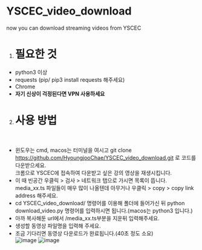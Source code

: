 # YSCEC_video_download
now you can download streaming videos from YSCEC

1. <h1>필요한 것</h1>
  - python3 이상
  - requests (pip/ pip3 install requests 해주세요)
  - Chrome
  - **자기 신상이 걱정된다면 VPN 사용하세요**
 
2. <h1>사용 방법</h1></br>
  - 윈도우는 cmd, macos는 터미널을 여시고 git clone https://github.com/HyoungjooChae/YSCEC_video_download.git 로 코드를 다운받으세요.</br>
  크롬으로 YSCEC에 접속하여 다운받고 싶은 강의 영상을 재생시킵니다.</br>
  - 이 때 빈공간 우클릭 > 검사 > 네트워크 탭으로 가시면 목록이 뜹니다. media_xx.ts 파일들이 매우 많이 나올텐데 아무거나 우클릭 > copy > copy link address 해주세요.</br>
  - cd YSCEC_video_download/ 명령어를 이용해 폴더에 들어가신 뒤 python download_video.py 명령어를 입력하시면 됩니다.(macos는 python3 입니다.)</br>
  - 아까 복사해둔 url에서 /media_xx.ts부분을 지운뒤 입력해주세요.</br>
  - 생성할 동영상 파일명을 입력해 주세요.</br>
  - 조금 기다리면 동영상 다운로드가 완료됩니다.(40초 정도 소요)</br>
  ![image](https://user-images.githubusercontent.com/51402122/93301858-00956500-f834-11ea-936a-b788976144dd.png)
  ![image](https://user-images.githubusercontent.com/51402122/93301930-1f93f700-f834-11ea-83e3-33b349f23609.png)

  
